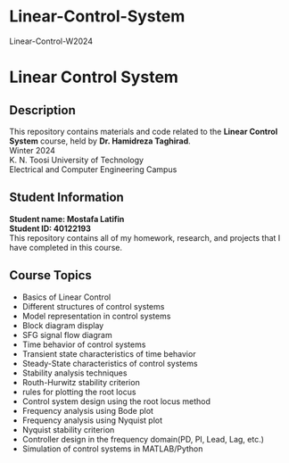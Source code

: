 # Linear-Control-System
Linear-Control-W2024
# Linear Control System

## Description
This repository contains materials and code related to the **Linear Control System** course, held by **Dr. Hamidreza Taghirad**.<br>
Winter 2024<br>
K. N. Toosi University of Technology<br>
Electrical and Computer Engineering Campus
## Student Information
**Student name: Mostafa Latifin**<br>
**Student ID: 40122193**<br>
This repository contains all of my homework, research, and projects that I have completed in this course.
## Course Topics
- Basics of Linear Control
- Different structures of control systems
- Model representation in control systems
- Block diagram display
- SFG signal flow diagram
- Time behavior of control systems
- Transient state characteristics of time behavior
- Steady-State characteristics of control systems
- Stability analysis techniques
- Routh-Hurwitz stability criterion
- rules for plotting the root locus
- Control system design using the root locus method
- Frequency analysis using Bode plot
- Frequency analysis using Nyquist plot
- Nyquist stability criterion
- Controller design in the frequency domain(PD, PI, Lead, Lag, etc.)
- Simulation of control systems in MATLAB/Python


